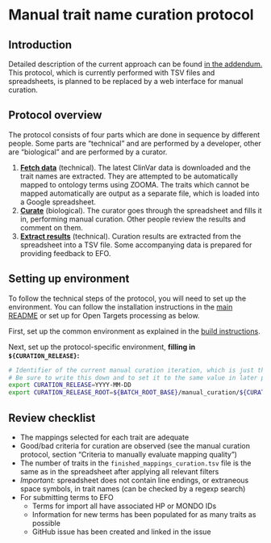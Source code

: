 # Manual trait name curation protocol

## Introduction

Detailed description of the current approach can be found [in the addendum.](detailed-description.md) This protocol, which is currently performed with TSV files and spreadsheets, is planned to be replaced by a web interface for manual curation.

## Protocol overview
The protocol consists of four parts which are done in sequence by different people. Some parts are “technical” and are performed by a developer, other are “biological” and are performed by a curator.
1. [**Fetch data**](step1-fetch-clinvar-data.md) (technical). The latest ClinVar data is downloaded and the trait names are extracted. They are attempted to be automatically mapped to ontology terms using ZOOMA. The traits which cannot be mapped automatically are output as a separate file, which is loaded into a Google spreadsheet.
1. [**Curate**](step2-manual-curation.md) (biological). The curator goes through the spreadsheet and fills it in, performing manual curation. Other people review the results and comment on them.
1. [**Extract results**](step3-export-results.md) (technical). Curation results are extracted from the spreadsheet into a TSV file. Some accompanying data is prepared for providing feedback to EFO.

## Setting up environment
To follow the technical steps of the protocol, you will need to set up the environment.
You can follow the installation instructions in the [main README](../../README.md) or set up for Open Targets processing as below.

First, set up the common environment as explained in the [build instructions](../open-targets/environment.md).

Next, set up the protocol-specific environment, **filling in `${CURATION_RELEASE}`:**
```bash
# Identifier of the current manual curation iteration, which is just the current date.
# Be sure to write this down and to set it to the same value in later parts of this protocol.
export CURATION_RELEASE=YYYY-MM-DD
export CURATION_RELEASE_ROOT=${BATCH_ROOT_BASE}/manual_curation/${CURATION_RELEASE}
```

## Review checklist
* The mappings selected for each trait are adequate
* Good/bad criteria for curation are observed (see the manual curation protocol, section “Criteria to manually evaluate mapping quality”)
* The number of traits in the `finished_mappings_curation.tsv` file is the same as in the spreadsheet after applying all relevant filters
* _Important:_ spreadsheet does not contain line endings, or extraneous space symbols, in trait names (can be checked by a regexp search)
* For submitting terms to EFO
  + Terms for import all have associated HP or MONDO IDs
  + Information for new terms has been populated for as many traits as possible
  + GitHub issue has been created and linked in the issue
